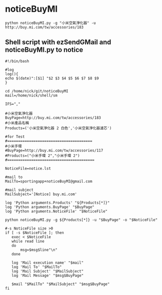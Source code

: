 # noticeBuyMI
    python noticeBuyMI.py -g "小米空氣淨化器" -u http://buy.mi.com/tw/accessories/183
    
## Shell script with ezSendGMail and noticeBuyMI.py to notice
    #!/bin/bash

    #log
    log(){
    echo $(date)":[$1] "$2 $3 $4 $5 $6 $7 $8 $9
    }

    cd /home/nick/git/noticeBuyMI
    mail=/home/nick/shell/sm

    IFS=","

    #小米空氣淨化器
    BuyPage=http://buy.mi.com/tw/accessories/183
    #小米產品名稱
    Products=('小米空氣淨化器 2 白色','小米空氣淨化器濾芯')

    #for Test
    #=======================================
    #小米手環
    #BuyPage=http://buy.mi.com/tw/accessories/117
    #Products=("小米手環 2","小米手環 2")
    #========================================

    NoticeFile=notice.lst

    #mail to
    MailTo=sportingapp+noticeBuyMI@gmail.com

    #mail subject
    MailSubject='[Notice] buy.mi.com'

    log 'Python arguments.Products' "${Products[*]}"
    log 'Python arguments.BuyPage' "$BuyPage"
    log 'Python arguments.NoticeFile' "$NoticeFile"

    python noticeBuyMI.py -g ${Products[*]} -u "$BuyPage" -o "$NoticeFile"

    #-s NoticeFile size >0 
    if [ -s $NoticeFile ]; then
       exec < $NoticeFile
       while read line
       do
           msg=$msg$line"\n"
       done
       
       log 'Mail execution name' "$mail"
       log 'Mail To' "$MailTo"
       log 'Mail Subject' "$MailSubject"
       log 'Mail Message' "$msg$BuyPage"

       $mail "$MailTo" "$MailSubject" "$msg$BuyPage"
    fi

